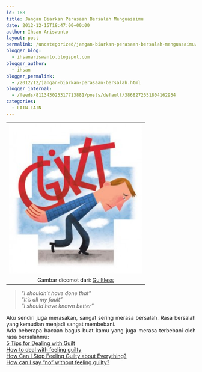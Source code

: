 ```yaml
---
id: 168
title: Jangan Biarkan Perasaan Bersalah Menguasaimu
date: 2012-12-15T18:47:00+00:00
author: Ihsan Ariswanto
layout: post
permalink: /uncategorized/jangan-biarkan-perasaan-bersalah-menguasaimu/
blogger_blog:
  - ihsanariswanto.blogspot.com
blogger_author:
  - ihsan
blogger_permalink:
  - /2012/12/jangan-biarkan-perasaan-bersalah.html
blogger_internal:
  - /feeds/811343025317713881/posts/default/3868272651804162954
categories:
  - LAIN-LAIN
---
```

<table align="center" cellpadding="0" cellspacing="0" style="margin-left: auto; margin-right: auto; text-align: center;">
  <tr>
    <td style="text-align: center;">
      <a href="/wp-content/uploads/2012/12/poythress2.jpg" style="margin-left: auto; margin-right: auto;"><img border="0" height="400" src="/wp-content/uploads/2012/12/poythress2-266x300.jpg" width="355" /></a>
    </td>
  </tr>
  
  <tr>
    <td style="text-align: center;">
      Gambar dicomot dari: <a href="http://iamguiltless.blogspot.com/2010/09/dont-let-guilt-get-you-down.html" target="_blank">Guiltless</a>
    </td>
  </tr>
</table>



> <div style="text-align: justify;">
>   <i>&#8220;I shouldn&#8217;t have done that&#8221;</i>
> </div>
> 
> <div style="text-align: justify;">
>   <i>&#8220;It&#8217;s all my fault&#8221; </i>
> </div>
> 
> <div style="text-align: justify;">
>   <i>&#8220;I should have known better&#8221; </i>
> </div>

<div style="text-align: justify;">
</div>

<div style="text-align: justify;">
  Aku sendiri juga merasakan, sangat sering merasa bersalah. Rasa bersalah yang kemudian menjadi sangat membebani.
</div>

<div style="text-align: justify;">
</div>

<div style="text-align: justify;">
  Ada beberapa bacaan bagus buat kamu yang juga merasa terbebani oleh rasa bersalahmu:
</div>

<div style="text-align: justify;">
</div>

<div style="text-align: justify;">
  <a href="http://psychcentral.com/blog/archives/2007/11/27/5-tips-for-dealing-with-guilt/" target="_blank">5 Tips for Dealing with Guilt</a>
</div>

<div style="text-align: justify;">
  <a href="http://www.life-with-confidence.com/deal-with-feeling-guilty.html" target="_blank">How to deal with feeling guilty</a>
</div>

<div style="text-align: justify;">
  <a href="http://www.wisegeek.com/how-can-i-stop-feeling-guilty-about-everything.htm" target="_blank">How Can I Stop Feeling Guilty about Everything?</a>
</div>

<div style="text-align: justify;">
  <a href="http://www.wisegeek.com/how-can-i-say-no-without-feeling-guilty.htm" target="_blank">How can I say &#8220;no&#8221; without feeling guilty? </a>
</div>

<div style="text-align: justify;">
  &nbsp;
</div>